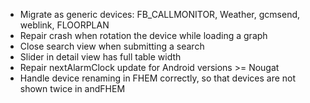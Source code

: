 * Migrate as generic devices: FB_CALLMONITOR, Weather, gcmsend, weblink, FLOORPLAN
* Repair crash when rotation the device while loading a graph
* Close search view when submitting a search
* Slider in detail view has full table width
* Repair nextAlarmClock update for Android versions >= Nougat
* Handle device renaming in FHEM correctly, so that devices are not shown twice in andFHEM